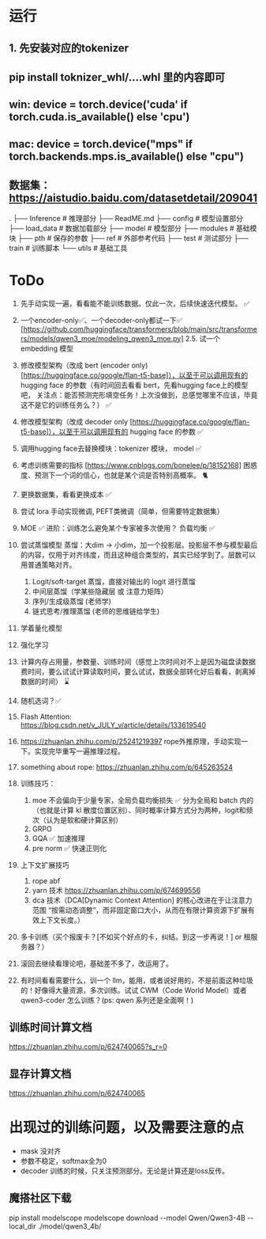 
# 运行

## 1. 先安装对应的tokenizer
## pip install toknizer_whl/....whl 里的内容即可

## win: device = torch.device('cuda' if torch.cuda.is_available() else 'cpu')
## mac: device = torch.device("mps" if torch.backends.mps.is_available() else "cpu")

## 数据集：https://aistudio.baidu.com/datasetdetail/209041

.
├── Inference  # 推理部分
├── ReadME.md
├── config     # 模型设置部分
├── load_data  # 数据加载部分
├── model      # 模型部分
├── modules    # 基础模块
├── pth        # 保存的参数
├── ref        # 外部参考代码
├── test       # 测试部分
├── train      # 训练脚本
└── utils      # 基础工具



# ToDo
1. 先手动实现一遍，看看能不能训练数据。仅此一次，后续快速迭代模型。 ✅
2. 一个encoder-only✅、一个decoder-only都试一下✅ [https://github.com/huggingface/transformers/blob/main/src/transformers/models/qwen3_moe/modeling_qwen3_moe.py]
2.5. 试一个 embedding 模型
3. 修改模型架构（改成 bert (encoder only) [https://huggingface.co/google/flan-t5-base]），以至于可以调用现有的 hugging face 的参数（有时间回去看看 bert，先看hugging face上的模型吧， 关注点：能否预测完形填空任务！上次没做到，总感觉哪里不应该，毕竟这不是它的训练任务么？） ✅
4. 修改模型架构（改成 decoder only [https://huggingface.co/google/flan-t5-base]），以至于可以调用现有的 hugging face 的参数 ✅
5. 调用hugging face去替换模块：tokenizer 模块， model ✅
6. 考虑训练需要的指标 [https://www.cnblogs.com/bonelee/p/18152168] 困惑度、预测下一个词的信心，也就是某个词是否特别高概率。 🐈
7. 更换数据集，看看更换成本 ✅
8. 尝试 lora 手动实现微调, PEFT类微调（简单，但需要特定数据集）
9. MOE ✅ 进阶：训练怎么避免某个专家被多次使用？ 负载均衡 ✅
10. 尝试蒸馏模型 蒸馏：大dim -> 小dim，加一个投影层。投影层不参与模型最后的内容，仅用于对齐纬度，而且这种组合类型的，其实已经学到了。层数可以用普通策略对齐。
    1. Logit/soft-target 蒸馏，直接对输出的 logit 进行蒸馏
    2. 中间层蒸馏（学某些隐藏层 或 注意力矩阵）
    3. 序列/生成级蒸馏 (老师学)
    4. 链式思考/推理蒸馏 (老师的思维链给学生)
11. 学着量化模型 
12. 强化学习 
13. 计算内存占用量，参数量、训练时间（感觉上次时间对不上是因为磁盘读数据费时间，要么试试计算读取时间，要么试试，数据全部转化好后看看，剥离掉数据的时间） ⌛️
14. 随机选词？✅
15. Flash Attention: https://blog.csdn.net/v_JULY_v/article/details/133619540
16. https://zhuanlan.zhihu.com/p/25241219397 rope外推原理，手动实现一下。实现完毕重写一遍推理过程。

17. something about rope: https://zhuanlan.zhihu.com/p/645263524

18. 训练技巧：
    1. moe 不会偏向于少量专家，全局负载均衡损失 ✅ 分为全局和 batch 内的（也就是计算 kl 散度位置区别）、同时概率计算方式分为两种，logit和频次（认为是软和硬计算区别）
    2. GRPO
    3. GQA ✅ 加速推理
    4. pre norm ✅ 快速正则化
19. 上下文扩展技巧
    1. rope abf
    2. yarn 技术 https://zhuanlan.zhihu.com/p/674699556
    3. dca 技术（DCA[Dynamic Context Attention] 的核心改进在于让注意力范围 “按需动态调整”，而非固定窗口大小，从而在有限计算资源下扩展有效上下文长度。）
20. 多卡训练（买个报废卡？[不如买个好点的卡，纠结。到这一步再说！] or 租服务器？）
21. 滚回去继续看理论吧，基础差不多了，改运用了。
22. 有时间看看需要什么，训一个 llm，能用，或者说好用的，不是前面这种垃圾的！好像得大量资源，多次训练。试试 CWM（Code World Model）或者 qwen3-coder 怎么训练？(ps: qwen 系列还是全面啊！)

## 训练时间计算文档
https://zhuanlan.zhihu.com/p/624740065?s_r=0

## 显存计算文档
https://zhuanlan.zhihu.com/p/624740065

# 出现过的训练问题，以及需要注意的点
- mask 没对齐
- 参数不稳定，softmax全为0
- decoder 训练的时候，只关注预测部分。无论是计算还是loss反传。



## 魔搭社区下载
pip install modelscope
modelscope download --model Qwen/Qwen3-4B --local_dir ./model/qwen3_4b/